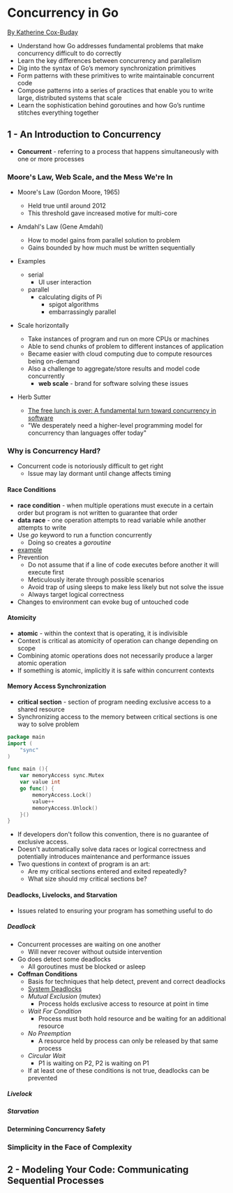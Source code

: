 # Concurrency in Go 
[By Katherine Cox-Buday][1]

- Understand how Go addresses fundamental problems that make concurrency 
difficult to do correctly
- Learn the key differences between concurrency and parallelism
- Dig into the syntax of Go’s memory synchronization primitives
- Form patterns with these primitives to write maintainable concurrent code
- Compose patterns into a series of practices that enable you to write large, 
distributed systems that scale
- Learn the sophistication behind goroutines and how Go’s runtime stitches 
everything together 

## 1 - An Introduction to Concurrency

- **Concurrent** - referring to a process that happens simultaneously with one 
or more processes 

### Moore's Law, Web Scale, and the Mess We're In

- Moore's Law (Gordon Moore, 1965)
  - Held true until around 2012
  - This threshold gave increased motive for multi-core

- Amdahl's Law (Gene Amdahl)
  - How to model gains from parallel solution to problem
  - Gains bounded by how much must be written sequentially

- Examples
  - serial
    - UI user interaction
  - parallel
    - calculating digits of Pi
      - spigot algorithms
      - embarrassingly parallel

- Scale horizontally 
  - Take instances of program and run on more CPUs or machines
  - Able to send chunks of problem to different instances of application
  - Became easier with cloud computing due to compute resources being on-demand
  - Also a challenge to aggregate/store results and model code concurrently
    - **web scale** - brand for software solving these issues

- Herb Sutter
  - [The free lunch is over: A fundamental turn toward concurrency in 
  software][2]
  - "We desperately need a higher-level programming model for concurrency than 
  languages offer today"

### Why is Concurrency Hard?

- Concurrent code is notoriously difficult to get right
  - Issue may lay dormant until change affects timing

#### Race Conditions

- **race condition** - when multiple operations must execute in a certain order 
but program is not written to guarantee that order
- **data race** - one operation attempts to read variable while another 
attempts to write
- Use *go* keyword to run a function concurrently
  - Doing so creates a *goroutine*
- [example][3]
- Prevention
  - Do not assume that if a line of code executes before another it will execute
first
  - Meticulously iterate through possible scenarios
  - Avoid trap of using sleeps to make less likely but not solve the issue
  - Always target logical correctness
- Changes to environment can evoke bug of untouched code

#### Atomicity

- **atomic** - within the context that is operating, it is indivisible
- Context is critical as atomicity of operation can change depending on scope
- Combining atomic operations does not necessarily produce a larger atomic 
operation
- If something is atomic, implicitly it is safe within concurrent contexts

#### Memory Access Synchronization

- **critical section** - section of program needing exclusive access to a 
shared resource
- Synchronizing access to the memory between critical sections is one way to 
solve problem
```go
package main
import (
	"sync"
)

func main (){
	var memoryAccess sync.Mutex
	var value int
	go func() {
		memoryAccess.Lock()
		value++
		memoryAccess.Unlock()
	}()
}
```
- If developers don't follow this convention, there is no guarantee
of exclusive access.
- Doesn't automatically solve data races or logical correctness and 
potentially introduces maintenance and performance issues
- Two questions in context of program is an art:
    - Are my critical sections entered and exited repeatedly?
    - What size should my critical sections be?

#### Deadlocks, Livelocks, and Starvation

- Issues related to ensuring your program has something useful to do

##### Deadlock

- Concurrent processes are waiting on one another
  - Will never recover without outside intervention
- Go does detect some deadlocks
  - All goroutines must be blocked or asleep
- **Coffman Conditions**
  - Basis for techniques that help detect, prevent and correct deadlocks
  - [System Deadlocks][4]
  - *Mutual Exclusion* (mutex)
    - Process holds exclusive access to resource at point in time
  - *Wait For Condition*
    - Process must both hold resource and be waiting for an additional resource
  - *No Preemption*
    - A resource held by process can only be released by that same process
  - *Circular Wait*
    - P1 is waiting on P2, P2 is waiting on P1
  - If at least one of these conditions is not true, deadlocks can be prevented


##### Livelock

##### Starvation

#### Determining Concurrency Safety

### Simplicity in the Face of Complexity


## 2 - Modeling Your Code: Communicating Sequential Processes




[1]: http://shop.oreilly.com/product/0636920046189.do
[2]: http://gotw.ca/publications/concurrency-ddj.htm
[3]: concurrency-in-go-example1.go
[4]: http://www.ccs.neu.edu/home/pjd/cs7600-s10/Tuesday_January_26_01/p67-coffman.pdf